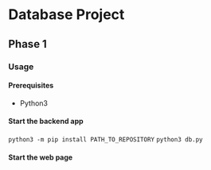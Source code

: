 # Database Project

## Phase 1

### Usage

#### Prerequisites
- Python3

#### Start the backend app
`python3 -m pip install PATH_TO_REPOSITORY`
`python3 db.py`

#### Start the web page